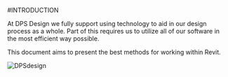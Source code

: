 #INTRODUCTION

At DPS Design we fully support using technology to aid in our design process as a whole. Part of this requires us to utilize all of our software in the most efficient way possible.

This document aims to present the best methods for working within Revit.


![DPSdesign](/images/1/1-DPSLogo.png)
